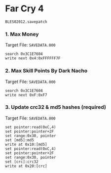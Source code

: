 #  Far Cry  4 

`BLES02012.savepatch`

### 1. Max Money

Target File: `SAVEDATA.000`

```
search 0x3C1E7604
write next 0x4:0xFFFFFF7F
```

### 2. Max Skill Points By Dark Nacho

Target File: `SAVEDATA.000`

```
search 0x3C1E7604
write next 0xF:0xF7
```

### 3. Update crc32 & md5 hashes (required)

Target File: `SAVEDATA.000`

```
set pointer:read(0xC,4)
set pointer:pointer+2F
set range:0x30, pointer
set [md5]:md5
write at 0x10:[md5]
set pointer:read(0xC,4)
set pointer:pointer+2F
set range:0x30, pointer
set [crc]:crc32
write at 0x20:[crc]
```

